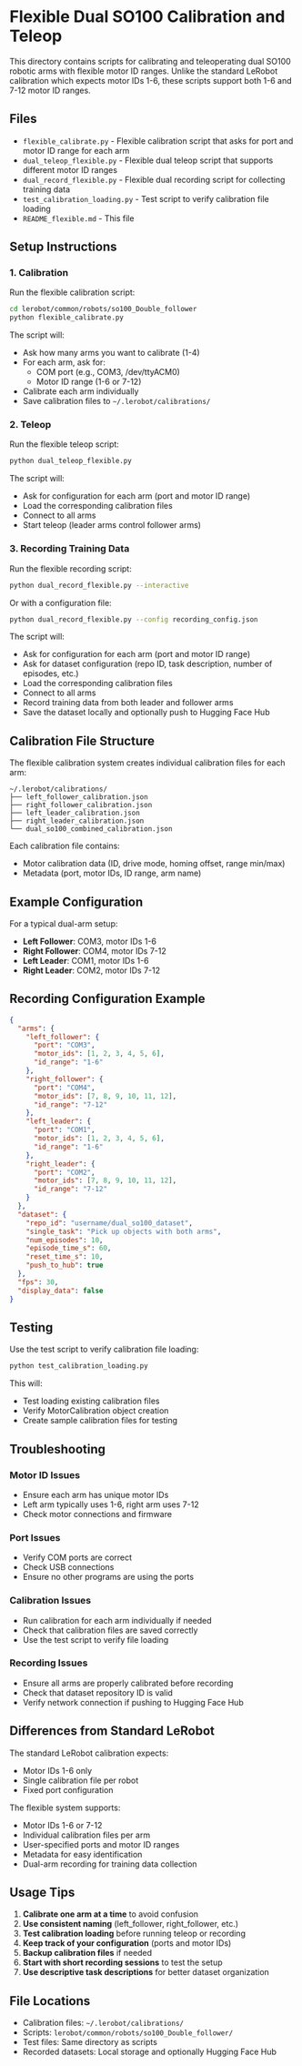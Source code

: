 # Flexible Dual SO100 Calibration and Teleop

This directory contains scripts for calibrating and teleoperating dual SO100 robotic arms with flexible motor ID ranges. Unlike the standard LeRobot calibration which expects motor IDs 1-6, these scripts support both 1-6 and 7-12 motor ID ranges.

## Files

- `flexible_calibrate.py` - Flexible calibration script that asks for port and motor ID range for each arm
- `dual_teleop_flexible.py` - Flexible dual teleop script that supports different motor ID ranges
- `dual_record_flexible.py` - Flexible dual recording script for collecting training data
- `test_calibration_loading.py` - Test script to verify calibration file loading
- `README_flexible.md` - This file

## Setup Instructions

### 1. Calibration

Run the flexible calibration script:

```bash
cd lerobot/common/robots/so100_Double_follower
python flexible_calibrate.py
```

The script will:
- Ask how many arms you want to calibrate (1-4)
- For each arm, ask for:
  - COM port (e.g., COM3, /dev/ttyACM0)
  - Motor ID range (1-6 or 7-12)
- Calibrate each arm individually
- Save calibration files to `~/.lerobot/calibrations/`

### 2. Teleop

Run the flexible teleop script:

```bash
python dual_teleop_flexible.py
```

The script will:
- Ask for configuration for each arm (port and motor ID range)
- Load the corresponding calibration files
- Connect to all arms
- Start teleop (leader arms control follower arms)

### 3. Recording Training Data

Run the flexible recording script:

```bash
python dual_record_flexible.py --interactive
```

Or with a configuration file:

```bash
python dual_record_flexible.py --config recording_config.json
```

The script will:
- Ask for configuration for each arm (port and motor ID range)
- Ask for dataset configuration (repo ID, task description, number of episodes, etc.)
- Load the corresponding calibration files
- Connect to all arms
- Record training data from both leader and follower arms
- Save the dataset locally and optionally push to Hugging Face Hub

## Calibration File Structure

The flexible calibration system creates individual calibration files for each arm:

```
~/.lerobot/calibrations/
├── left_follower_calibration.json
├── right_follower_calibration.json
├── left_leader_calibration.json
├── right_leader_calibration.json
└── dual_so100_combined_calibration.json
```

Each calibration file contains:
- Motor calibration data (ID, drive mode, homing offset, range min/max)
- Metadata (port, motor IDs, ID range, arm name)

## Example Configuration

For a typical dual-arm setup:

- **Left Follower**: COM3, motor IDs 1-6
- **Right Follower**: COM4, motor IDs 7-12
- **Left Leader**: COM1, motor IDs 1-6
- **Right Leader**: COM2, motor IDs 7-12

## Recording Configuration Example

```json
{
  "arms": {
    "left_follower": {
      "port": "COM3",
      "motor_ids": [1, 2, 3, 4, 5, 6],
      "id_range": "1-6"
    },
    "right_follower": {
      "port": "COM4",
      "motor_ids": [7, 8, 9, 10, 11, 12],
      "id_range": "7-12"
    },
    "left_leader": {
      "port": "COM1",
      "motor_ids": [1, 2, 3, 4, 5, 6],
      "id_range": "1-6"
    },
    "right_leader": {
      "port": "COM2",
      "motor_ids": [7, 8, 9, 10, 11, 12],
      "id_range": "7-12"
    }
  },
  "dataset": {
    "repo_id": "username/dual_so100_dataset",
    "single_task": "Pick up objects with both arms",
    "num_episodes": 10,
    "episode_time_s": 60,
    "reset_time_s": 10,
    "push_to_hub": true
  },
  "fps": 30,
  "display_data": false
}
```

## Testing

Use the test script to verify calibration file loading:

```bash
python test_calibration_loading.py
```

This will:
- Test loading existing calibration files
- Verify MotorCalibration object creation
- Create sample calibration files for testing

## Troubleshooting

### Motor ID Issues
- Ensure each arm has unique motor IDs
- Left arm typically uses 1-6, right arm uses 7-12
- Check motor connections and firmware

### Port Issues
- Verify COM ports are correct
- Check USB connections
- Ensure no other programs are using the ports

### Calibration Issues
- Run calibration for each arm individually if needed
- Check that calibration files are saved correctly
- Use the test script to verify file loading

### Recording Issues
- Ensure all arms are properly calibrated before recording
- Check that dataset repository ID is valid
- Verify network connection if pushing to Hugging Face Hub

## Differences from Standard LeRobot

The standard LeRobot calibration expects:
- Motor IDs 1-6 only
- Single calibration file per robot
- Fixed port configuration

The flexible system supports:
- Motor IDs 1-6 or 7-12
- Individual calibration files per arm
- User-specified ports and motor ID ranges
- Metadata for easy identification
- Dual-arm recording for training data collection

## Usage Tips

1. **Calibrate one arm at a time** to avoid confusion
2. **Use consistent naming** (left_follower, right_follower, etc.)
3. **Test calibration loading** before running teleop or recording
4. **Keep track of your configuration** (ports and motor IDs)
5. **Backup calibration files** if needed
6. **Start with short recording sessions** to test the setup
7. **Use descriptive task descriptions** for better dataset organization

## File Locations

- Calibration files: `~/.lerobot/calibrations/`
- Scripts: `lerobot/common/robots/so100_Double_follower/`
- Test files: Same directory as scripts
- Recorded datasets: Local storage and optionally Hugging Face Hub 
